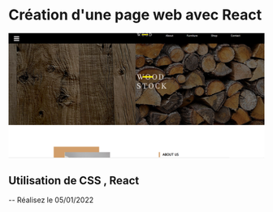 # Création d'une page web avec React 

<img src="./public/media/git.png" alt="page" />

## Utilisation de CSS , React

-- Réalisez le 05/01/2022
